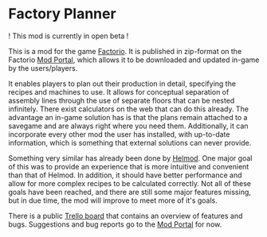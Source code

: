 # Factory Planner

! This mod is currently in open beta !

This is a mod for the game [Factorio](https://www.factorio.com). It is published in zip-format on the Factorio [Mod Portal](https://mods.factorio.com/), which allows it to be downloaded and updated in-game by the users/players.

It enables players to plan out their production in detail, specifying the recipes and machines to use. It allows for conceptual separation of assembly lines through the use of separate floors that can be nested infinitely. There exist calculators on the web that can do this already. The advantage an in-game solution has is that the plans remain attached to a savegame and are always right where you need them. Additionally, it can incorporate every other mod the user has installed, with up-to-date information, which is something that external solutions can never provide.

Something very similar has already been done by [Helmod](https://mods.factorio.com/mod/helmod). One major goal of this was to provide an experience that is more intuitive and convenient than that of Helmod. In addition, it should have better performance and allow for more complex recipes to be calculated correctly. Not all of these goals have been reached, and there are still some major features missing, but in due time, the mod will improve to meet more of it's goals.

There is a public [Trello board](https://trello.com/b/0FP7eMlu/factory-planner) that contains an overview of features and bugs. Suggestions and bug reports go to the [Mod Portal](https://mods.factorio.com/mod/factoryplanner/discussion) for now.
